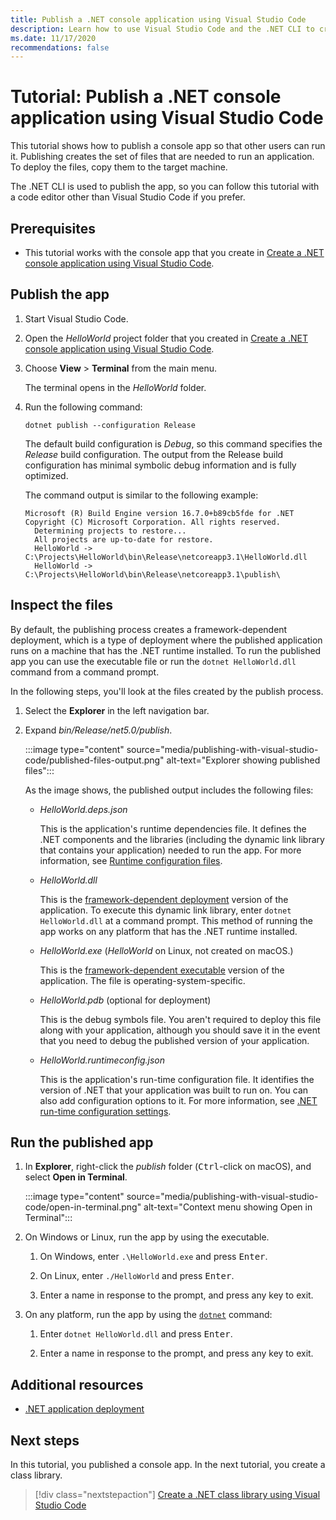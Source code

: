 ```yaml
---
title: Publish a .NET console application using Visual Studio Code
description: Learn how to use Visual Studio Code and the .NET CLI to create the set of files that are needed to run a .NET application.
ms.date: 11/17/2020
recommendations: false
---
```

# Tutorial: Publish a .NET console application using Visual Studio Code

This tutorial shows how to publish a console app so that other users can run it. Publishing creates the set of files that are needed to run an application. To deploy the files, copy them to the target machine.

The .NET CLI is used to publish the app, so you can follow this tutorial with a code editor other than Visual Studio Code if you prefer.

## Prerequisites

- This tutorial works with the console app that you create in [Create a .NET console application using Visual Studio Code](with-visual-studio-code.md).

## Publish the app

1. Start Visual Studio Code.

1. Open the *HelloWorld* project folder that you created in [Create a .NET console application using Visual Studio Code](with-visual-studio-code.md).

1. Choose **View** > **Terminal** from the main menu.

   The terminal opens in the *HelloWorld* folder.

1. Run the following command:

   ```dotnetcli
   dotnet publish --configuration Release
   ```

   The default build configuration is *Debug*, so this command specifies the *Release* build configuration. The output from the Release build configuration has minimal symbolic debug information and is fully optimized.

   The command output is similar to the following example:

   ```output
   Microsoft (R) Build Engine version 16.7.0+b89cb5fde for .NET
   Copyright (C) Microsoft Corporation. All rights reserved.
     Determining projects to restore...
     All projects are up-to-date for restore.
     HelloWorld -> C:\Projects\HelloWorld\bin\Release\netcoreapp3.1\HelloWorld.dll
     HelloWorld -> C:\Projects\HelloWorld\bin\Release\netcoreapp3.1\publish\
   ```

## Inspect the files

By default, the publishing process creates a framework-dependent deployment, which is a type of deployment where the published application runs on a machine that has the .NET runtime installed. To run the published app you can use the executable file or run the `dotnet HelloWorld.dll` command from a command prompt.

In the following steps, you'll look at the files created by the publish process.

1. Select the **Explorer** in the left navigation bar.

1. Expand *bin/Release/net5.0/publish*.

   :::image type="content" source="media/publishing-with-visual-studio-code/published-files-output.png" alt-text="Explorer showing published files":::

   As the image shows, the published output includes the following files:

   * *HelloWorld.deps.json*

      This is the application's runtime dependencies file. It defines the .NET components and the libraries (including the dynamic link library that contains your application) needed to run the app. For more information, see [Runtime configuration files](https://github.com/dotnet/cli/blob/85ca206d84633d658d7363894c4ea9d59e515c1a/Documentation/specs/runtime-configuration-file.md).

   * *HelloWorld.dll*

      This is the [framework-dependent deployment](../deploying/deploy-with-cli.md#framework-dependent-deployment) version of the application. To execute this dynamic link library, enter `dotnet HelloWorld.dll` at a command prompt. This method of running the app works on any platform that has the .NET runtime installed.

   * *HelloWorld.exe* (*HelloWorld* on Linux, not created on macOS.)

      This is the [framework-dependent executable](../deploying/deploy-with-cli.md#framework-dependent-executable) version of the application. The file is operating-system-specific.

   * *HelloWorld.pdb* (optional for deployment)

      This is the debug symbols file. You aren't required to deploy this file along with your application, although you should save it in the event that you need to debug the published version of your application.

   * *HelloWorld.runtimeconfig.json*

      This is the application's run-time configuration file. It identifies the version of .NET that your application was built to run on. You can also add configuration options to it. For more information, see [.NET run-time configuration settings](../run-time-config/index.md#runtimeconfigjson).

## Run the published app

1. In **Explorer**, right-click the *publish* folder (<kbd>Ctrl</kbd>-click on macOS), and select **Open in Terminal**.

   :::image type="content" source="media/publishing-with-visual-studio-code/open-in-terminal.png" alt-text="Context menu showing Open in Terminal":::

1. On Windows or Linux, run the app by using the executable.

   1. On Windows, enter `.\HelloWorld.exe` and press <kbd>Enter</kbd>.

   1. On Linux, enter `./HelloWorld` and press <kbd>Enter</kbd>.

   1. Enter a name in response to the prompt, and press any key to exit.

1. On any platform, run the app by using the  [`dotnet`](../tools/dotnet.md) command:

   1. Enter `dotnet HelloWorld.dll` and press <kbd>Enter</kbd>.

   1. Enter a name in response to the prompt, and press any key to exit.

## Additional resources

- [.NET application deployment](../deploying/index.md)

## Next steps

In this tutorial, you published a console app. In the next tutorial, you create a class library.

> [!div class="nextstepaction"]
> [Create a .NET class library using Visual Studio Code](library-with-visual-studio-code.md)
